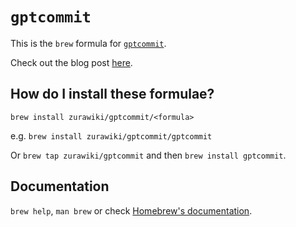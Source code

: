 # `gptcommit`

This is the `brew` formula for [`gptcommit`](https://github.com/zurawiki/gptcommit).

Check out the blog post [here](https://zura.wiki/post/never-write-a-commit-message-again-with-the-help-of-gpt-3/).

## How do I install these formulae?

`brew install zurawiki/gptcommit/<formula>`

e.g. `brew install zurawiki/gptcommit/gptcommit`


Or `brew tap zurawiki/gptcommit` and then `brew install gptcommit`.

## Documentation

`brew help`, `man brew` or check [Homebrew's documentation](https://docs.brew.sh).
